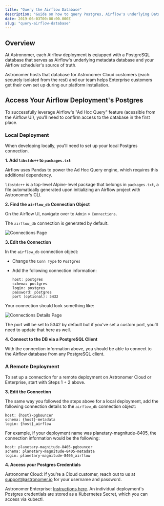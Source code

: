 ```yaml
---
title: "Query the Airflow Database"
description: "Guide on how to query Postgres, Airflow's underlying Database, on Astronomer"
date: 2019-06-03T00:00:00.000Z
slug: "query-airflow-database"
---
```



## Overview

At Astronomer, each Airflow deployment is eqiupped with a PostgreSQL database that serves as Airflow's underlying metadata database and your Airflow scheduler's source of truth.

Astronomer hosts that database for Astronomer Cloud customers (each securely isolated from the rest) and our team helps Enterprise customers get their own set up during our platform installation.

## Access Your Airflow Deployment's Postgres

To successfully leverage Airflow's "Ad Hoc Query" feature (acessible from the Airflow UI), you'll need to confirm access to the database in the first place.

### Local Deployment

When developing locally, you'll need to set up your local Postgres connection.

**1. Add `libstdc++` to `packages.txt`**

Airflow uses Pandas to power the Ad Hoc Query engine, which requires this additional dependency.

`libstdc++` is a top-level Alpine-level package that belongs in `packages.txt`, a file automatically generated upon initializing an Airflow project with Astronomer's CLI.

**2. Find the `airflow_db` Connection Object**

On the Airflow UI, navigate over to `Admin` > `Connections`.

The `airflow_db` connection is generated by default.

![Connections Page](https://assets2.astronomer.io/main/docs/query-postgres/query-postgres-connection-page.png)

**3. Edit the Connection**

In the `airflow_db` connection object:

- Change the `Conn Type` to `Postgres`
- Add the following connection information:

    ```
    host: postgres
    schema: postgres
    login: postgres
    password: postgres
    port (optional): 5432
    ```
Your connection should look something like:

![Connections Details Page](https://assets2.astronomer.io/main/docs/query-postgres/query-postgres-connection-details.png)

The port will be set to 5342 by default but if you’ve set a custom port, you’ll need to update that here as well.

**4. Connect to the DB via a PostgreSQL Client**

With the connection information above, you should be able to connect to the Airflow database from any PostgreSQL client.

### A Remote Deployment

To set up a connection for a remote deployment on Astronomer Cloud or Enterprise, start with Steps 1 + 2 above.

**3. Edit the Connection**

The same way you followed the steps above for a local deployment, add the following connection details to the `airflow_db` connection object:

```
host: {host}-pgbouncer
schema: {host}-metadata
login: {host}_airflow
```

For example, if your deployment name was planetary-magnitude-8405, the connection information would be the following:

```
host: planetary-magnitude-8405-pgbouncer
schema: planetary-magnitude-8405-metadata
login: planetary-magnitude-8405_airflow
```

**4. Access your Postgres Credentials**

Astronomer Cloud: If you're a Cloud customer, reach out to us at [support@astronomer.io](support@astronomer.io) for your username and password.

Astronomer Enterprise: [Instructions here](https://www.astronomer.io/docs/ee-administration-postgres-creds/). An individual deployment's Postgres credentials are stored as a Kubernetes Secret, which you can access via kubectl. 

